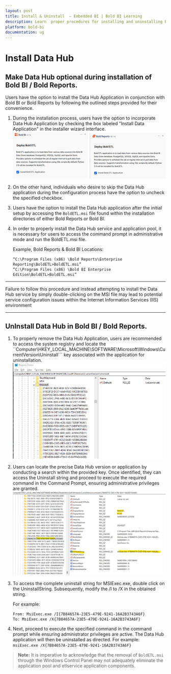 ```yaml
---
layout: post
title: Install & Uninstall  – Embedded BI | Bold BI Learning
description: Learn  proper procedures for installing and uninstalling Bold ETL in conjunction with the installation of Bold BI and Bold Reports.
platform: bold-bi
documentation: ug
---
```


# Install Data Hub

## Make Data Hub optional during installation of Bold BI / Bold Reports.

Users have the option to install the Data Hub Application in conjunction with Bold BI or Bold Reports by following the outlined steps provided for their convenience.

1. During the installation process, users have the option to incorporate Data Hub Application by checking the box labeled "Install Data Application" in the installer wizard interface.
![Source](/static/assets/working-with-etl/images/etl_install.png)   

2. On the other hand, individuals who desire to skip the Data Hub application during the configuration process have the option to uncheck the specified checkbox.

3. Users have the option to install the Data Hub application after the initial setup by accessing the ``BoldETL.msi`` file found within the installation directories of either Bold Reports or Bold BI.
   
4. In order to properly install the Data Hub service and application pool, it is necessary for users to access the command prompt in administrative mode and run the BoldETL.msi file. 
  
    Example,
    Bold Reports & Bold BI Locations: 
    ```
    “C:\Program Files (x86) \Bold Reports\Enterprise Reporting\BoldETL>BoldETL.msi”
    “C:\Program Files (x86) \Bold BI Enterprise Edition\BoldETL>BoldETL.msi”
    ```
---

Failure to follow this procedure and instead attempting to install the Data Hub service by simply double-clicking on the MSI file may lead to potential service configuration issues within the Internet Information Services (IIS) environment

---



## UnInstall Data Hub in Bold BI / Bold Reports.
1. To properly remove the Data Hub Application, users are recommended to access the system registry and locate the ``Computer\HKEY_LOCAL_MACHINE\SOFTWARE\Microsoft\Windows\CurrentVersion\Uninstall``` key associated with the application for uninstallation.  
![Source](/static/assets/working-with-etl/images/etl_install2.png)

2. Users can locate the precise Data Hub version or application by conducting a search within the provided key. Once identified, they can access the Uninstall string and proceed to execute the required command in the Command Prompt, ensuring administrative privileges are granted.
![Source](/static/assets/working-with-etl/images/etl_install3.png)
 

3. To access the complete uninstall string for MSIExec.exe, double click on the UninstallString. Subsequently, modify the /I to /X in the obtained string.

    For example:
    ```
    From: MsiExec.exe /I{7B84657A-23E5-479E-9241-16A2B3743A6F}
    To: MsiExec.exe /X{7B84657A-23E5-479E-9241-16A2B3743A6F}
    ```

4. Next, proceed to execute the specified command in the command prompt while ensuring administrator privileges are active. The Data Hub application will then be uninstalled as directed. 
    For example:
    ``` msiExec.exe /X{7B84657A-23E5-479E-9241-16A2B3743A6F} ```


> **Note:** It is imperative to acknowledge that the removal of ``BoldETL.msi`` through the Windows Control Panel may not adequately eliminate the application pool and etlservice application components.




